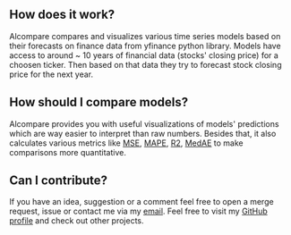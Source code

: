 ## How does it work?

Alcompare compares and visualizes various time series models based on their forecasts on finance data from yfinance python library. Models have access to around ~ 10 years of financial data (stocks' closing price) for a choosen ticker. Then based on that data they try to forecast stock closing price for the next year.

## How should I compare models?

Alcompare provides you with useful visualizations of models' predictions which are way easier to interpret than raw numbers. Besides that, it also calculates various metrics like [MSE](https://en.wikipedia.org/wiki/Mean_squared_error), [MAPE](https://en.wikipedia.org/wiki/Mean_absolute_percentage_error), [R2](https://en.wikipedia.org/wiki/Coefficient_of_determination), [MedAE](https://en.wikipedia.org/wiki/Median_absolute_deviation) to make comparisons more quantitative.

## Can I contribute?

If you have an idea, suggestion or a comment feel free to open a merge request, issue or contact me via my [email](mailto:michal.burzynski0805@gmail.com). Feel free to visit my [GitHub profile](https://github.com/dec0dedd) and check out other projects.